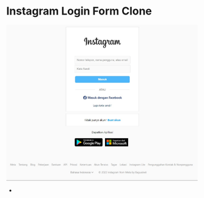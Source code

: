 # Instagram Login Form Clone
![alt text](https://github.com/bagusdwii/InstaClone/blob/7319637fcf348e56a019d873f9b229b9d9c20629/Screenshot%202023-02-28%20224715.jpg)
- <br>
